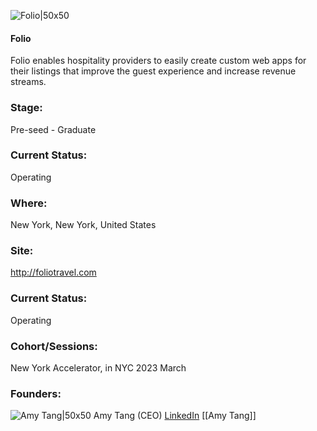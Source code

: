 

![Folio|50x50](http://apimg.techstars.com/sf/accounts/logo/Logo_1210e0624ec6a0135ee4809dd.png)

#### Folio
Folio enables hospitality providers to easily create custom web apps for their listings that improve the guest experience and increase revenue streams.

### Stage: 
Pre-seed - Graduate 

### Current Status: 
Operating

### Where:
New York, New York, United States

### Site:
http://foliotravel.com





### Current Status: 
Operating

### Cohort/Sessions: 
New York Accelerator, in NYC 2023 March

### Founders: 

![Amy Tang|50x50]() Amy Tang (CEO) [LinkedIn](https://linkedin.com/in/yamytang) [[Amy Tang]]


